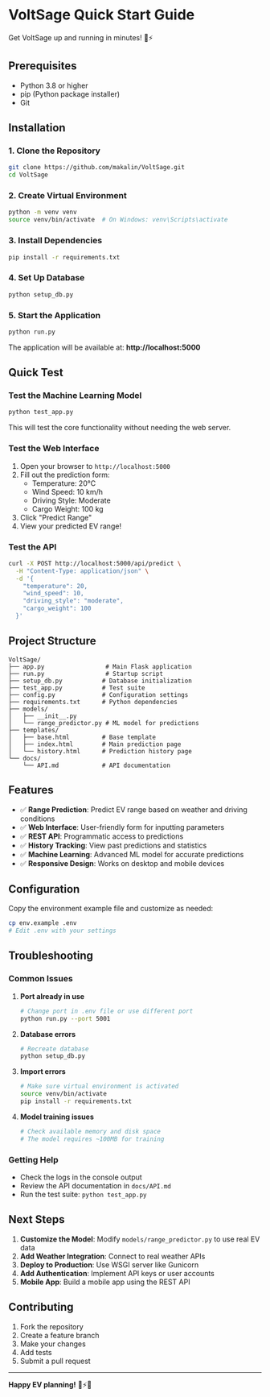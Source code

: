 # VoltSage Quick Start Guide

Get VoltSage up and running in minutes! 🚗⚡

## Prerequisites

- Python 3.8 or higher
- pip (Python package installer)
- Git

## Installation

### 1. Clone the Repository

```bash
git clone https://github.com/makalin/VoltSage.git
cd VoltSage
```

### 2. Create Virtual Environment

```bash
python -m venv venv
source venv/bin/activate  # On Windows: venv\Scripts\activate
```

### 3. Install Dependencies

```bash
pip install -r requirements.txt
```

### 4. Set Up Database

```bash
python setup_db.py
```

### 5. Start the Application

```bash
python run.py
```

The application will be available at: **http://localhost:5000**

## Quick Test

### Test the Machine Learning Model

```bash
python test_app.py
```

This will test the core functionality without needing the web server.

### Test the Web Interface

1. Open your browser to `http://localhost:5000`
2. Fill out the prediction form:
   - Temperature: 20°C
   - Wind Speed: 10 km/h
   - Driving Style: Moderate
   - Cargo Weight: 100 kg
3. Click "Predict Range"
4. View your predicted EV range!

### Test the API

```bash
curl -X POST http://localhost:5000/api/predict \
  -H "Content-Type: application/json" \
  -d '{
    "temperature": 20,
    "wind_speed": 10,
    "driving_style": "moderate",
    "cargo_weight": 100
  }'
```

## Project Structure

```
VoltSage/
├── app.py                 # Main Flask application
├── run.py                 # Startup script
├── setup_db.py           # Database initialization
├── test_app.py           # Test suite
├── config.py             # Configuration settings
├── requirements.txt      # Python dependencies
├── models/
│   ├── __init__.py
│   └── range_predictor.py # ML model for predictions
├── templates/
│   ├── base.html         # Base template
│   ├── index.html        # Main prediction page
│   └── history.html      # Prediction history page
└── docs/
    └── API.md            # API documentation
```

## Features

- ✅ **Range Prediction**: Predict EV range based on weather and driving conditions
- ✅ **Web Interface**: User-friendly form for inputting parameters
- ✅ **REST API**: Programmatic access to predictions
- ✅ **History Tracking**: View past predictions and statistics
- ✅ **Machine Learning**: Advanced ML model for accurate predictions
- ✅ **Responsive Design**: Works on desktop and mobile devices

## Configuration

Copy the environment example file and customize as needed:

```bash
cp env.example .env
# Edit .env with your settings
```

## Troubleshooting

### Common Issues

1. **Port already in use**
   ```bash
   # Change port in .env file or use different port
   python run.py --port 5001
   ```

2. **Database errors**
   ```bash
   # Recreate database
   python setup_db.py
   ```

3. **Import errors**
   ```bash
   # Make sure virtual environment is activated
   source venv/bin/activate
   pip install -r requirements.txt
   ```

4. **Model training issues**
   ```bash
   # Check available memory and disk space
   # The model requires ~100MB for training
   ```

### Getting Help

- Check the logs in the console output
- Review the API documentation in `docs/API.md`
- Run the test suite: `python test_app.py`

## Next Steps

1. **Customize the Model**: Modify `models/range_predictor.py` to use real EV data
2. **Add Weather Integration**: Connect to real weather APIs
3. **Deploy to Production**: Use WSGI server like Gunicorn
4. **Add Authentication**: Implement API keys or user accounts
5. **Mobile App**: Build a mobile app using the REST API

## Contributing

1. Fork the repository
2. Create a feature branch
3. Make your changes
4. Add tests
5. Submit a pull request

---

**Happy EV planning!** 🌱⚡🚗 